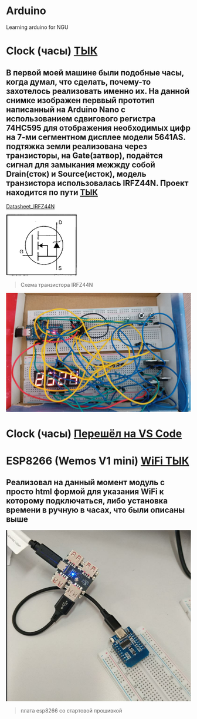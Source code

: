 # Arduino
Learning arduino for NGU

# Clock  (часы) [ТЫК](/ClockForCar/)
##  В первой моей машине были подобные часы, когда думал, что сделать, почему-то захотелось реализовать именно их. На данной снимке изображен перввый прототип написанный на Arduino Nano с использованием сдвигового регистра 74HC595 для отображения необходимых цифр на 7-ми сегментном дисплее модели 5641AS. подтяжка земли реализована через транзисторы, на Gate(затвор), подаётся сигнал для замыкания межжду собой Drain(сток) и Source(исток), модель транзистора использовалась **IRFZ44N**. Проект находится по пути [ТЫК](/ClockForCar/ClockForCar.ino)

[Datasheet_IRFZ44N](/datasheets/IRFZ44N.pdf)

![alt text](/images/irf44n_chema.png)
> Схема транзистора IRFZ44N


![alt text](/images/clock_v1.png)

# Clock (часы) [Перешёл на VS Code](/Clock/Clock/)

# ESP8266 (Wemos V1 mini) [WiFi ТЫК](./esp8266dir/ESP8266/)
## Реализовал на данный момент модуль с просто html формой для указания WiFi к которому подключаться, либо установка времени в ручную в часах, что были описаны выше

![alt text](./images/esp8266.png)
> плата esp8266 со стартовой прошивкой